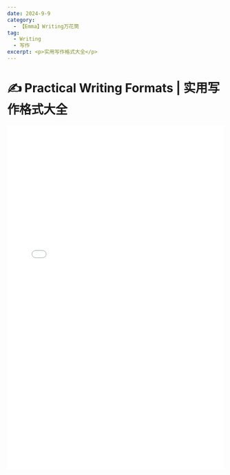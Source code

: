 ```yaml
---
date: 2024-9-9
category:
  - 【Emma】Writing万花筒
tag:
  - Writing
  - 写作
excerpt: <p>实用写作格式大全</p>
---
```


# ✍ Practical Writing Formats | 实用写作格式大全

<iframe src="/emma-notes/practical_writing.pdf" width="100%" height="800px" style="border: none;"></iframe>
